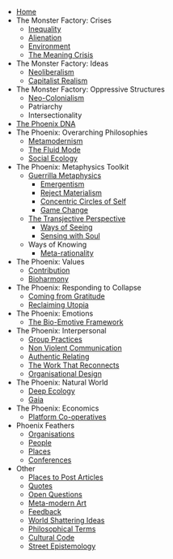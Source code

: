 * [Home][1]
* The Monster Factory: Crises
	* [Inequality][2]
	* [Alienation][3]
	* [Environment][4]
	* [The Meaning Crisis][5]
* The Monster Factory: Ideas
	* [Neoliberalism][6]
	* [Capitalist Realism][7]
* The Monster Factory: Oppressive Structures
	* [Neo-Colonialism][8]
	* Patriarchy
	* Intersectionality
* [The Phoenix DNA][9]
* The Phoenix: Overarching Philosophies
	* [Metamodernism][10]
	* [The Fluid Mode][11]
	* [Social Ecology][12]
* The Phoenix: Metaphysics Toolkit
	* [Guerrilla Metaphysics][13]
		* [Emergentism][14]
		* [Reject Materialism][15]
		* [Concentric Circles of Self][16]
		* [Game Change][17]
	* [The Transjective Perspective][18]
		* [Ways of Seeing][19]
		* [Sensing with Soul][20]
	* Ways of Knowing
		* [Meta-rationality][21]
* The Phoenix: Values
	* [Contribution][22]
	* [Bioharmony][23]
* The Phoenix: Responding to Collapse
	* [Coming from Gratitude][24]
	* [Reclaiming Utopia][25]
*  The Phoenix: Emotions
	*  [The Bio-Emotive Framework][26]
* The Phoenix: Interpersonal
	* [Group Practices][27]
	* [Non Violent Communication][28]
	* [Authentic Relating][29]
	* [The Work That Reconnects][30]
	* [Organisational Design][31]
* The Phoenix: Natural World
	* [Deep Ecology][32]
	* [Gaia][33]
* The Phoenix: Economics
	* [Platform Co-operatives][34]
* Phoenix Feathers
	* [Organisations][35]
	* [People][36]
	* [Places][37]
	* [Conferences][38]
* Other
	* [Places to Post Articles][39]
	* [Quotes][40]
	* [Open Questions][41]
	* [Meta-modern Art][42]
	* [Feedback][43]
	* [World Shattering Ideas][44]
	* [Philosophical Terms][45]
	* [Cultural Code][46]
	* [Street Epistemology][47]

[1]:	Welcome%20to%20The%20Phoenix%20Project.md
[2]:	inequality.md
[3]:	alienation.md
[4]:	environment.md
[5]:	The%20Meaning%20Crisis.md
[6]:	Neoliberalism.md
[7]:	Capitalist%20Realism.md
[8]:	Neo-Colonialism.md
[9]:	Phoenix%20DNA.md
[10]:	metamodernism.md
[11]:	The%20Fluid%20Mode.md
[12]:	Social%20Ecology.md
[13]:	Guerrilla%20Metaphysics.md
[14]:	Emergentism.md
[15]:	Reject%20Materialism
[16]:	Concentric%20Circles%20of%20Self.md
[17]:	Game%20Change.md
[18]:	The%20Transjective%20Perspective.md
[19]:	Ways%20of%20Seeing.md
[20]:	Sensing%20with%20Soul.md
[21]:	Meta-rationality.md
[22]:	contribution.md
[23]:	Bioharmony.md
[24]:	Coming%20From%20Gratitude.md
[25]:	Reclaiming%20Utopia.md
[26]:	The%20Bio-Emotive%20Framework.md
[27]:	Group%20Practices.md
[28]:	Non%20Violent%20Communication.md
[29]:	Authentic%20Relating.md
[30]:	The%20Work%20That%20Reconnects.md
[31]:	Organisational%20Design.md
[32]:	Deep%20Ecology.md
[33]:	Gaia.md
[34]:	Platform%20Co-ops.md
[35]:	organisations.md
[36]:	people.md
[37]:	places.md
[38]:	conferences.md
[39]:	Places%20To%20Post%20Articles.md
[40]:	quotes.md
[41]:	Open%20Questions.md
[42]:	Metamodern%20Art.md
[43]:	feedback.md
[44]:	World%20Shattering%20Ideas.md
[45]:	Philosophical%20Terms.md
[46]:	Culture%20Code.md
[47]:	Street%20Epistemology.md